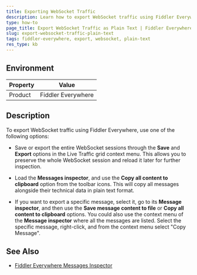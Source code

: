 ```yaml
---
title: Exporting WebSocket Traffic
description: Learn how to export WebSocket traffic using Fiddler Everywhere.
type: how-to
page_title: Export WebSocket Traffic as Plain Text | Fiddler Everywhere
slug: export-websocket-traffic-plain-text
tags: fiddler-everywhere, export, websocket, plain-text
res_type: kb
---
```


## Environment

| Property | Value |
|----------|-------|
| Product  | Fiddler Everywhere |

## Description

To export WebSocket traffic using Fiddler Everywhere, use one of the following options:

- Save or export the entire WebSocket sessions through the **Save** and **Export** options in the Live Traffic grid context menu. This allows you to preserve the whole WebSocket session and reload it later for further inspection.

- Load the **Messages inspector**, and use the **Copy all content to clipboard** option from the toolbar icons. This will copy all messages alongside their technical data in plain text format.

- If you want to export a specific message, select it, go to its **Message inspector**, and then use the **Save message content to file** or **Copy all content to clipboard** options.
You could also use the context menu of the **Message inspector** where all the messages are listed. Select the specific message, right-click, and from the context menu select "Copy Message".

## See Also

- [Fiddler Everywhere Messages Inspector](https://docs.telerik.com/fiddler-everywhere/inspect-traffic/inspector-insights#messages-tab)
